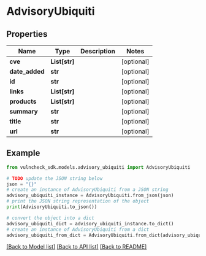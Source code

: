 # AdvisoryUbiquiti


## Properties

Name | Type | Description | Notes
------------ | ------------- | ------------- | -------------
**cve** | **List[str]** |  | [optional] 
**date_added** | **str** |  | [optional] 
**id** | **str** |  | [optional] 
**links** | **List[str]** |  | [optional] 
**products** | **List[str]** |  | [optional] 
**summary** | **str** |  | [optional] 
**title** | **str** |  | [optional] 
**url** | **str** |  | [optional] 

## Example

```python
from vulncheck_sdk.models.advisory_ubiquiti import AdvisoryUbiquiti

# TODO update the JSON string below
json = "{}"
# create an instance of AdvisoryUbiquiti from a JSON string
advisory_ubiquiti_instance = AdvisoryUbiquiti.from_json(json)
# print the JSON string representation of the object
print(AdvisoryUbiquiti.to_json())

# convert the object into a dict
advisory_ubiquiti_dict = advisory_ubiquiti_instance.to_dict()
# create an instance of AdvisoryUbiquiti from a dict
advisory_ubiquiti_from_dict = AdvisoryUbiquiti.from_dict(advisory_ubiquiti_dict)
```
[[Back to Model list]](../README.md#documentation-for-models) [[Back to API list]](../README.md#documentation-for-api-endpoints) [[Back to README]](../README.md)


